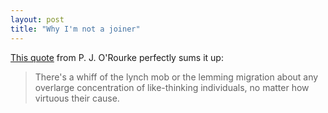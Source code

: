 ```yaml
---
layout: post
title: "Why I'm not a joiner"
---
```




<a href="http://www.quotationspage.com/quote/26325.html">This quote</a> from P. J. O'Rourke perfectly sums it up:

<blockquote>
There's a whiff of the lynch mob or the lemming migration about any overlarge concentration of like-thinking individuals, no matter how virtuous their cause.
</blockquote>



